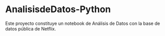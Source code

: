 # AnalisisdeDatos-Python
Este proyecto constituye un notebook de Análisis de Datos con la base de datos pública de Netflix.
